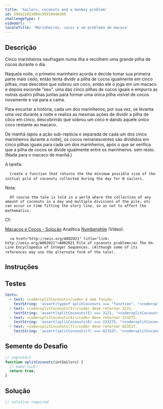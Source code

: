 ```yaml
---
title: 'Sailors, coconuts and a monkey problem'
id: 59da22823d04c95919d46269
challengeType: 5
videoUrl: ''
localeTitle: 'Marinheiros, cocos e um problema de macaco'
---
```


## Descrição
<section id="description"><p> Cinco marinheiros naufragam numa ilha e recolhem uma grande pilha de cocos durante o dia. </p><p> Naquela noite, o primeiro marinheiro acorda e decide tomar sua primeira parte mais cedo, então tenta dividir a pilha de cocos igualmente em cinco pilhas, mas descobre que sobrou um coco, então ele o joga em um macaco e depois esconde &quot;seu&quot;. uma das cinco pilhas de cocos iguais e empurra as outras quatro pilhas juntas para formar uma única pilha visível de cocos novamente e vai para a cama. </p><p> Para encurtar a história, cada um dos marinheiros, por sua vez, se levanta uma vez durante a noite e realiza as mesmas ações de dividir a pilha de côco em cinco, descobrindo que sobrou um coco e dando aquele único coco restante ao macaco. </p><p> De manhã (após a ação sub-reptícia e separada de cada um dos cinco marinheiros durante a noite), os cocos remanescentes são divididos em cinco pilhas iguais para cada um dos marinheiros, após o que se verifica que a pilha de cocos se divide igualmente entre os marinheiros. sem resto. (Nada para o macaco de manhã.) </p><p> A tarefa: </p><pre> <code> Create a function that returns the the minimum possible size of the initial pile of coconuts collected during the day for N sailors.</code> </pre><p> Nota: </p><pre> <code> Of course the tale is told in a world where the collection of any amount of coconuts in a day and multiple divisions of the pile, etc can occur in time fitting the story line, so as not to affect the mathematics.</code> </pre><p> Cf: </p><p> <a href="https://www.youtube.com/watch?v=U9qU20VmvaU" title="link: https://www.youtube.com/watch?v=U9qU20VmvaU">Macacos e Cocos - Solução</a> Analítica <a href="https://www.youtube.com/watch?v=U9qU20VmvaU" title="link: https://www.youtube.com/watch?v=U9qU20VmvaU">Numberphile</a> (Video). </p><pre> <code> &lt;a href=&quot;http://oeis.org/A002021&quot; title=&quot;link: http://oeis.org/A002021&quot;&gt;A002021 Pile of coconuts problem&lt;/a&gt; The On-Line Encyclopedia of Integer Sequences. (Although some of its references may use the alternate form of the tale).</code> </pre></section>

## Instruções
<section id="instructions">
</section>

## Testes
<section id='tests'>

```yml
tests:
  - text: <code>splitCoconuts</code> é uma função.
    testString: 'assert(typeof splitCoconuts === "function", "<code>splitCoconuts</code> is a function.");'
  - text: <code>splitCoconuts(5)</code> deve retornar 3121.
    testString: 'assert(splitCoconuts(5) === 3121, "<code>splitCoconuts(5)</code> should return 3121.");'
  - text: <code>splitCoconuts(6)</code> deve retornar 233275.
    testString: 'assert(splitCoconuts(6) === 233275, "<code>splitCoconuts(6)</code> should return 233275.");'
  - text: <code>splitCoconuts(7)</code> deve retornar 823537.
    testString: 'assert(splitCoconuts(7) === 823537, "<code>splitCoconuts(7)</code> should return 823537.");'

```

</section>

## Semente do Desafio
<section id='challengeSeed'>

<div id='js-seed'>

```js
// noprotect
function splitCoconuts(intSailors) {
  // Good luck!
  return true;
}

```

</div>



</section>

## Solução
<section id='solution'>

```js
// solution required
```
</section>
